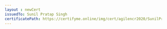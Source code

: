 ```yaml
--- 
layout : newCert 
issuedTo: Sunil Pratap Singh 
certificatePath: https://certifyme.online/img/cert/agilencr2020/SunilPratapSingh_398b1.png
--- 
```

